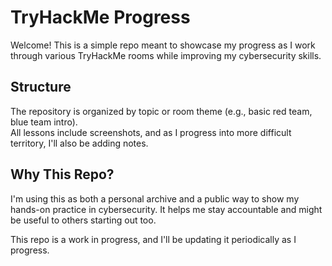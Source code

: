 # TryHackMe Progress

Welcome! This is a simple repo meant to showcase my progress as I work through various TryHackMe rooms while improving my cybersecurity skills.

## Structure

The repository is organized by topic or room theme (e.g., basic red team, blue team intro).  
All lessons include screenshots, and as I progress into more difficult territory, I'll also be adding notes.

## Why This Repo?

I'm using this as both a personal archive and a public way to show my hands-on practice in cybersecurity. It helps me stay accountable and might be useful to others starting out too.

This repo is a work in progress, and I'll be updating it periodically as I progress.

